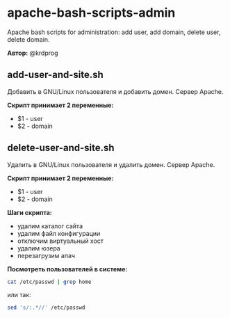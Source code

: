 # apache-bash-scripts-admin
Apache bash scripts for administration: add user, add domain, delete user, delete domain.

**Автор:** @krdprog

## add-user-and-site.sh

Добавить в GNU/Linux пользователя и добавить домен. Сервер Apache.

**Скрипт принимает 2 переменные:**
- $1 - user
- $2 - domain


## delete-user-and-site.sh

Удалить в GNU/Linux пользователя и удалить домен. Сервер Apache.

**Скрипт принимает 2 переменные:**
- $1 - user
- $2 - domain

**Шаги скрипта:**
- удалим каталог сайта
- удалим файл конфигурации
- отключим виртуальный хост
- удалим юзера
- перезагрузим апач

**Посмотреть пользователей в системе:**

```bash
cat /etc/passwd | grep home
```
или так:
```bash
sed 's/:.*//' /etc/passwd
```
